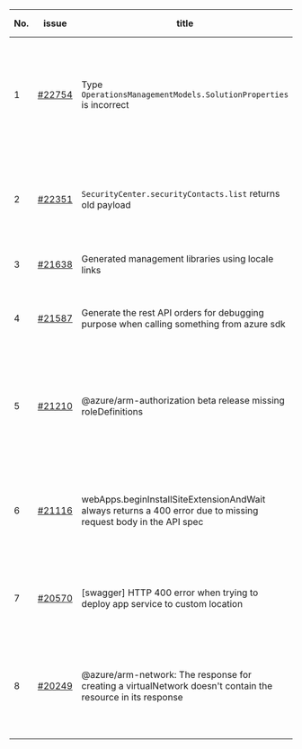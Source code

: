| No. | issue | title | labels | assignees | bot advice | created date |
| ------ | ------ | ------ | ------ | ------ | ------ | :-----: |
|1|[#22754](https://github.com/Azure/azure-sdk-for-js/issues/22754)|Type `OperationsManagementModels.SolutionProperties` is incorrect|bug, customer-reported, Mgmt, Service Attention, Operations Management, needs-team-attention|qiaozha||2022-07-29|
|2|[#22351](https://github.com/Azure/azure-sdk-for-js/issues/22351)|`SecurityCenter.securityContacts.list` returns old payload|question, customer-reported, Mgmt, Security, needs-team-attention, CXP Attention|qiaozha||2022-06-24|
|3|[#21638](https://github.com/Azure/azure-sdk-for-js/issues/21638)|Generated management libraries using locale links|Mgmt, Mgmt-EngSys|lirenhe, qiaozha||2022-04-27|
|4|[#21587](https://github.com/Azure/azure-sdk-for-js/issues/21587)|Generate the rest API orders for debugging purpose when calling something from azure sdk|question, customer-reported, Mgmt, needs-team-attention|qiaozha|new comment|2022-04-25|
|5|[#21210](https://github.com/Azure/azure-sdk-for-js/issues/21210)|@azure/arm-authorization beta release missing roleDefinitions|question, customer-reported, Mgmt, Service Attention, Authorization, needs-team-attention|qiaozha||2022-04-05|
|6|[#21116](https://github.com/Azure/azure-sdk-for-js/issues/21116)|webApps.beginInstallSiteExtensionAndWait always returns a 400 error due to missing request body in the API spec|question, customer-reported, Mgmt, App Services, Service Attention, needs-team-attention|qiaozha||2022-03-30|
|7|[#20570](https://github.com/Azure/azure-sdk-for-js/issues/20570)|[swagger] HTTP 400 error when trying to deploy app service to custom location|Mgmt, App Services, Service Attention, needs-team-attention|qiaozha, MaryGao|new comment|2022-02-28|
|8|[#20249](https://github.com/Azure/azure-sdk-for-js/issues/20249)|@azure/arm-network: The response for creating a virtualNetwork doesn't contain the resource in its response|question, customer-reported, Mgmt, Service Attention, Network, needs-team-attention|qiaozha|new comment|2022-02-08|
